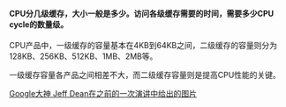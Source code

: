 #### CPU分几级缓存，大小一般是多少。访问各级缓存需要的时间，需要多少CPU cycle的数量级。

CPU产品中，一级缓存的容量基本在4KB到64KB之间，二级缓存的容量则分为128KB、256KB、512KB、1MB、2MB等。 

一级缓存容量各产品之间相差不大，而二级缓存容量则是提高CPU性能的关键。

[Google大神 Jeff Dean在之前的一次演讲中给出的图片](https://pic1.zhimg.com/80/v2-165d6e72cedf6775cef876fe82196440_1440w.jpg?source=1940ef5c)




